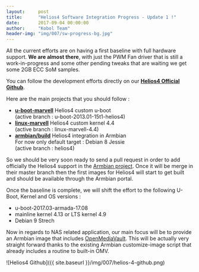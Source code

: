 ```yaml
---
layout:     post
title:      "Helios4 Software Integration Progress - Update 1 !"
date:       2017-09-04 00:00:00
author:     "Kobol Team"
header-img: "img/007/sw-progress-bg.jpg"
---
```


All the current efforts are on having a first baseline with full hardware support. **We are almost there**, with just the PWM Fan driver that is still a work-in-progress and some other pending tweaks that are waiting we get some 2GB ECC SoM samples.

You can follow the development efforts directly on our **[Helios4 Official Github](https://github.com/helios-4)**.

Here are the main projects that you should follow :

*   **[u-boot-marvell](https://github.com/helios-4/u-boot-marvell)** Helios4 custom u-boot  
    (active branch : u-boot-2013.01-15t1-helios4)
*   **[linux-marvell](https://github.com/helios-4/linux-marvell)** Helios4 custom kernel 4.4  
    (active branch : linux-marvell-4.4)
*   **[armbian/build](https://github.com/helios-4/build)** Helios4 integration in Armbian  
    For now only default target : Debian 8 Jessie  
    (active branch : helios4)

So we should be very soon ready to send a pull request in order to add officially the Helios4 support in the [Armbian project](https://www.armbian.com). Once it will be merge in their master branch then the first images for Helios4 will start to get built and should be available through the Armbian portal.

Once the baseline is complete, we will shift the effort to the following U-Boot, Kernel and OS versions :

*   u-boot-2017.03-armada-17.08
*   mainline kernel 4.13 or LTS kernel 4.9
*   Debian 9 Strech

Now in regards to NAS related application, our main focus will be to provide an Armbian image that includes [OpenMediaVault](https://www.openmediavault.org/). This will be actually very straight forward thanks to the existing Armbian customize-image script that already includes a routine to built-in OMV.

![Helios4 Github]({{ site.baseurl }}/img/007/helios-4-github.png)
